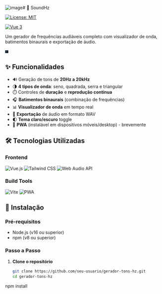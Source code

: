 ![image](https://github.com/user-attachments/assets/7400c4b5-3024-49d3-9e6c-f1fd0817ff29)# 🎵 SoundHz

[![License: MIT](https://img.shields.io/badge/License-MIT-blue.svg)](LICENSE)
<!-- [![PWA Ready](https://img.shields.io/badge/PWA-Ready-brightgreen.svg)](https://web.dev/progressive-web-apps/) 
desenvolvido como PWA (Progressive Web App).-->
[![Vue 3](https://img.shields.io/badge/Vue-3-4FC08D.svg)](https://vuejs.org/)

Um gerador de frequências audiáveis completo com visualizador de onda, batimentos binaurais e exportação de áudio.

<img src="public/captura.png" width='10'>


## ✨ Funcionalidades

- 🔊 Geração de tons de **20Hz a 20kHz**
- 🌗 **4 tipos de onda**: seno, quadrada, serra e triangular
- ⏱️ Controles de **duração** e **reprodução contínua**
- 🎧 **Batimentos binaurais** (combinação de frequências)
- 📊 **Visualizador de onda** em tempo real
- 💾 **Exportação** de áudio em formato WAV
- 🌓 **Tema claro/escuro** toggle
- 📱 **PWA** (instalável em dispositivos móveis/desktop) - brevemente

## 🛠️ Tecnologias Utilizadas

### Frontend
![Vue.js](https://img.shields.io/badge/Vue.js-3.x-4FC08D?logo=vuedotjs)
![Tailwind CSS](https://img.shields.io/badge/Tailwind_CSS-3.x-06B6D4?logo=tailwindcss)
![Web Audio API](https://img.shields.io/badge/Web_Audio_API-✓-EC5990)

### Build Tools
![Vite](https://img.shields.io/badge/Vite-4.x-646CFF?logo=vite)
![PWA](https://img.shields.io/badge/PWA_Ready-✓-5A0FC8)

## 🚀 Instalação

### Pré-requisitos
- Node.js (v16 ou superior)
- npm (v8 ou superior)

### Passo a Passo

1. **Clone o repositório**
   ```bash
   git clone https://github.com/seu-usuario/gerador-tons-hz.git
   cd gerador-tons-hz

npm install
